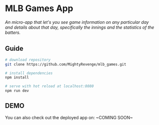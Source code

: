 # MLB Games App
###### An micro-app that let's you see game information on any particular day and details about that day, specifically the innings and the statistics of the batters.

## Guide

``` bash
# download repository
git clone https://github.com/MightyRevenge/mlb_games.git

# install dependencies
npm install

# serve with hot reload at localhost:8080
npm run dev

```

## DEMO

You can also check out the deployed app on: ~COMING SOON~
